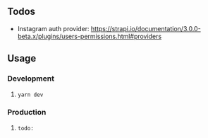 ## Todos
- Instagram auth provider: https://strapi.io/documentation/3.0.0-beta.x/plugins/users-permissions.html#providers

## Usage
### Development
1. `yarn dev`

### Production
1. `todo:`
